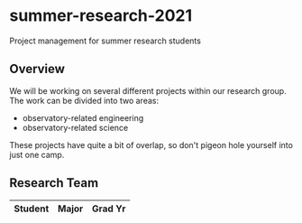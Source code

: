 # summer-research-2021
Project management for summer research students

## Overview

We will be working on several different projects within our research group.  The work can be divided into two areas:

* observatory-related engineering
* observatory-related science

These projects have quite a bit of overlap, so don't pigeon hole yourself into just one camp.

## Research Team

| Student | Major | Grad Yr |
|---------|-------|---------|
